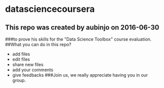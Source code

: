 # datasciencecoursera
## This repo was created by aubinjo on 2016-06-30
###to prove his skills for the "Data Science Toolbox" course evaluation.
##What you can do in this repo?
* add files
* edit files
* share new files
* add your comments
* give feedbacks
###Join us, we really appreciate having you in our group.
